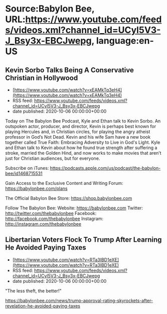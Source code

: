 # Source:Babylon Bee, URL:https://www.youtube.com/feeds/videos.xml?channel_id=UCyl5V3-J_Bsy3x-EBCJwepg, language:en-US

## Kevin Sorbo Talks Being A Conservative Christian in Hollywood
 - [https://www.youtube.com/watch?v=xEAMkTq3eH4](https://www.youtube.com/watch?v=xEAMkTq3eH4)
 - RSS feed: https://www.youtube.com/feeds/videos.xml?channel_id=UCyl5V3-J_Bsy3x-EBCJwepg
 - date published: 2020-10-06 00:00:00+00:00

Today on The Babylon Bee Podcast, Kyle and Ethan talk to Kevin Sorbo. An outspoken actor, producer, and director, Kevin is perhaps best known for playing Hercules and, in Christian circles, for playing the angry atheist professor in God’s Not Dead. Kevin and his wife Sam have a new book together called True Faith: Embracing Adversity to Live in God's Light. Kyle and Ethan talk to Kevin about how he found true strength after suffering a stroke, married the Golden Hind, and now works to make movies that aren’t just for Christian audiences, but for everyone. 

Subscribe on iTunes: https://podcasts.apple.com/us/podcast/the-babylon-bee/id1468715531

Gain Access to the Exclusive Content and Writing Forum: https://babylonbee.com/plans

The Official Babylon Bee Store: https://shop.babylonbee.com

Follow The Babylon Bee:
Website: https://babylonbee.com
Twitter: http://twitter.com/thebabylonbee
Facebook: http://facebook.com/thebabylonbee
Instagram: http://instagram.com/thebabylonbee

## Libertarian Voters Flock To Trump After Learning He Avoided Paying Taxes
 - [https://www.youtube.com/watch?v=RTa3IBD1eXE](https://www.youtube.com/watch?v=RTa3IBD1eXE)
 - RSS feed: https://www.youtube.com/feeds/videos.xml?channel_id=UCyl5V3-J_Bsy3x-EBCJwepg
 - date published: 2020-10-06 00:00:00+00:00

"The less theft, the better!"

https://babylonbee.com/news/trump-approval-rating-skyrockets-after-revelation-he-avoided-paying-taxes

